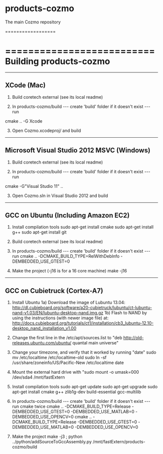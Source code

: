 products-cozmo
==================

The main Cozmo repository

==================


==========================
Building products-cozmo
==========================


-------------
XCode (Mac)
--------------

1) Build coretech external (see its local readme)

2) In products-cozmo/build --- create 'build' folder if it doesn't exist --- run
 
  cmake .. -G Xcode

3) Open Cozmo.xcodeproj/ and build


-------------
Microsoft Visual Studio 2012 MSVC (Windows)
-------------
1) Build coretech external (see its local readme)

2) In products-cozmo/build --- create 'build' folder if it doesn't exist --- run
 
  cmake -G"Visual Studio 11" ..

3) Open Cozmo.sln in Visual Studio 2012 and build


-------------
GCC on Ubuntu (Including Amazon EC2)
-------------

1) Install compilation tools
sudo apt-get install cmake
sudo apt-get install g++
sudo apt-get install git

2) Build coretech external (see its local readme)

3) In products-cozmo/build --- create 'build' folder if it doesn't exist --- run
cmake .. -DCMAKE_BUILD_TYPE=RelWithDebInfo -DEMBEDDED_USE_GTEST=0

4) Make the project (-j16 is for a 16 core machine)
make -j16

-------------
GCC on Cubietruck (Cortex-A7)
-------------

1) Install Ubuntu
1a) Download the image of Lubuntu 13.04: http://dl.cubieboard.org/software/a20-cubietruck/lubuntu/ct-lubuntu-nand-v1.03/EN/lubuntu-desktop-nand.img.gz
1b) Flash to NAND by using the instructions (with newer image file) at: http://docs.cubieboard.org/tutorials/ct1/installation/cb3_lubuntu-12.10-desktop_nand_installation_v1.00

2) Change the first line in the /etc/apt/sources.list to "deb http://old-releases.ubuntu.com/ubuntu/ quantal main universe"

3) Change your timezone, and verify that it worked by running "date"
sudo mv /etc/localtime /etc/localtime-old
sudo ln -sf /usr/share/zoneinfo/US/Pacific-New /etc/localtime
date

4) Mount the external hard drive with "sudo mount -o umask=000 /dev/sda4 /mnt/fastExtern

5) Install compilation tools
sudo apt-get update
sudo apt-get upgrade
sudo apt-get install cmake g++ zlib1g-dev build-essential gcc-multilib

6) In products-cozmo/build --- create 'build' folder if it doesn't exist --- run cmake twice
cmake .. -DCMAKE_BUILD_TYPE=Release -DEMBEDDED_USE_GTEST=0 -DEMBEDDED_USE_MATLAB=0 -DEMBEDDED_USE_OPENCV=0
cmake .. -DCMAKE_BUILD_TYPE=Release -DEMBEDDED_USE_GTEST=0 -DEMBEDDED_USE_MATLAB=0 -DEMBEDDED_USE_OPENCV=0

7) Make the project
make -j3 ; python ../python/addSourceToGccAssembly.py /mnt/fastExtern/products-cozmo/build